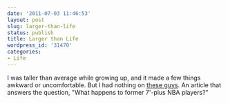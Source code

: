 ```yaml
---
date: '2011-07-03 11:46:53'
layout: post
slug: larger-than-life
status: publish
title: Larger than Life
wordpress_id: '31470'
categories:
- Life
---
```


I was taller than average while growing up, and it made a few things awkward or uncomfortable. But I had nothing on [these guys](http://cnnsi.printthis.clickability.com/pt/cpt?expire=&title=FOR+THE+7-FOOT+SET,+PROFESSIONAL+BASKETBALL+PROVIDES+MORE+-+07.04.11+-+SI+Vault&urlID=455649447&action=cpt&partnerID=289881&fb=Y&url=http://sportsillustrated.cnn.com/vault/article/magazine/MAG1187806/1/index.htm). An article that answers the question, "What happens to former 7'-plus NBA players?"
